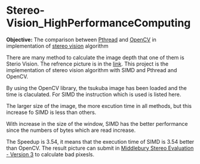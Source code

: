 # Stereo-Vision_HighPerformanceComputing

**Objective:** The comparison between [Pthread](https://en.wikipedia.org/wiki/POSIX_Threads) and [OpenCV](https://en.wikipedia.org/wiki/OpenCV) in implementation of [stereo vision](https://en.wikipedia.org/wiki/Computer_stereo_vision) algorithm

There are many method to calculate the image depth that one of them is Sterio Vision. The refrence picture is in the [link](http://vision.middlebury.edu/stereo/). This project is the implementation of stereo vision algorithm with SIMD and Pthread and OpenCV.

By using the OpenCV library, the tsukuba image has been loaded and the time is claculated. For SIMD the instruction which is used is listed here.

The larger size of the image, the more excution time in all methods, but this increase fo SIMD is less than others.

With increase in the size of the window, SIMD has the better performance since the numbers of bytes which are read increase.

The Speedup is 3.54, it means that the execution time of SIMD is 3.54 better than OpenCV. The result picture can submit in [Middlebury Stereo Evaluation - Version 3](http://vision.middlebury.edu/stereo/submit3/) to calculate bad pixesls.
